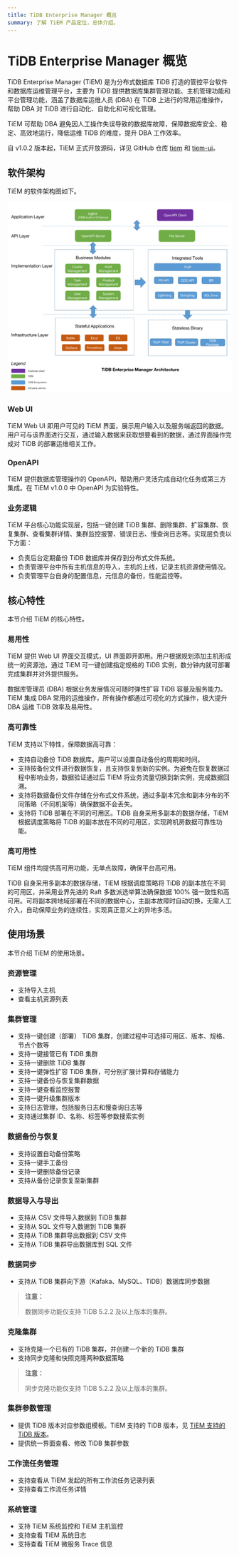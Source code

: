 ```yaml
---
title: TiDB Enterprise Manager 概览
summary: 了解 TiEM 产品定位，总体介绍。
---
```


# TiDB Enterprise Manager 概览

TiDB Enterprise Manager (TiEM) 是为分布式数据库 TiDB 打造的管控平台软件和数据库运维管理平台，主要为 TiDB 提供数据库集群管理功能、主机管理功能和平台管理功能，涵盖了数据库运维人员 (DBA) 在 TiDB 上进行的常用运维操作，帮助 DBA 对 TiDB 进行自动化、自助化和可视化管理。

TiEM 可帮助 DBA 避免因人工操作失误导致的数据库故障，保障数据库安全、稳定、高效地运行，降低运维 TiDB 的难度，提升 DBA 工作效率。

自 v1.0.2 版本起，TiEM 正式开放源码，详见 GitHub 仓库 [tiem](https://github.com/pingcap/tiem) 和 [tiem-ui](https://github.com/pingcap/tiem-ui)。

## 软件架构

TiEM 的软件架构图如下。

![TiEM 架构](/media/tiem/tiem-architecture.png)

### Web UI

TiEM Web UI 即用户可见的 TiEM 界面，展示用户输入以及服务端返回的数据。用户可与该界面进行交互，通过输入数据来获取想要看到的数据，通过界面操作完成对 TiDB 的部署运维相关工作。

### OpenAPI

TiEM 提供数据库管理操作的 OpenAPI，帮助用户灵活完成自动化任务或第三方集成。在 TiEM v1.0.0 中 OpenAPI 为实验特性。

### 业务逻辑

TiEM 平台核心功能实现层，包括一键创建 TiDB 集群、删除集群、扩容集群、恢复集群、查看集群详情、集群监控报警、错误日志、慢查询日志等。实现层负责以下方面：

- 负责后台定期备份 TiDB 数据库并保存到分布式文件系统。
- 负责管理平台中所有主机信息的导入，主机的上线，记录主机资源使用情况。
- 负责管理平台自身的配置信息，元信息的备份，性能监控等。

## 核心特性

本节介绍 TiEM 的核心特性。

### 易用性

TiEM 提供 Web UI 界面交互模式，UI 界面即开即用。用户根据规划添加主机形成统一的资源池，通过 TiEM 可一键创建指定规格的 TiDB 实例，数分钟内就可部署完成集群并对外提供服务。

数据库管理员 (DBA) 根据业务发展情况可随时弹性扩容 TiDB 容量及服务能力。TiEM 集成 DBA 常用的运维操作，所有操作都通过可视化的方式操作，极大提升 DBA 运维 TiDB 效率及易用性。

### 高可靠性

TiEM 支持以下特性，保障数据高可靠：

- 支持自动备份 TiDB 数据库。用户可以设置自动备份的周期和时间。
- 支持按备份文件进行数据恢复，且支持恢复到新的实例。为避免在恢复数据过程中影响业务，数据验证通过后 TiEM 将业务流量切换到新实例，完成数据回溯。
- 支持将数据备份文件存储在分布式文件系统，通过多副本冗余和副本分布的不同策略（不同机架等）确保数据不会丢失。
- 支持将 TiDB 部署在不同的可用区。TiDB 自身采用多副本的数据存储，TiEM 根据调度策略将 TiDB 的副本放在不同的可用区，实现跨机房数据可靠性功能。

### 高可用性

TiEM 组件均提供高可用功能，无单点故障，确保平台高可用。

TiDB 自身采用多副本的数据存储，TiEM 根据调度策略将 TiDB 的副本放在不同的可用区，并采用业界先进的 Raft 多数派选举算法确保数据 100% 强一致性和高可用。可将副本跨地域部署在不同的数据中心，主副本故障时自动切换，无需人工介入，自动保障业务的连续性，实现真正意义上的异地多活。

## 使用场景

本节介绍 TiEM 的使用场景。

### 资源管理

- 支持导入主机
- 查看主机资源列表

### 集群管理

- 支持一键创建（部署） TiDB 集群，创建过程中可选择可用区、版本、规格、节点个数等
- 支持一键接管已有 TiDB 集群
- 支持一键删除 TiDB 集群
- 支持一键弹性扩容 TiDB 集群，可分别扩展计算和存储能力
- 支持一键备份与恢复集群数据
- 支持一键查看监控报警
- 支持一键升级集群版本
- 支持日志管理，包括服务日志和慢查询日志等
- 支持通过集群 ID、名称、标签等参数搜索实例

### 数据备份与恢复

- 支持设置自动备份策略
- 支持一键手工备份
- 支持一键删除备份记录
- 支持从备份记录恢复至新集群

### 数据导入与导出

- 支持从 CSV 文件导入数据到 TiDB 集群
- 支持从 SQL 文件导入数据到 TiDB 集群
- 支持从 TiDB 集群导出数据到 CSV 文件
- 支持从 TiDB 集群导出数据库到 SQL 文件

### 数据同步

- 支持从 TiDB 集群向下游（Kafaka、MySQL、TiDB）数据库同步数据

> **注意：**
>
> 数据同步功能仅支持 TiDB 5.2.2 及以上版本的集群。

### 克隆集群

- 支持克隆一个已有的 TiDB 集群，并创建一个新的 TiDB 集群
- 支持同步克隆和快照克隆两种数据策略

> **注意：**
>
> 同步克隆功能仅支持 TiDB 5.2.2 及以上版本的集群。

### 集群参数管理

- 提供 TiDB 版本对应参数组模板。TiEM 支持的 TiDB 版本，见 [TiEM 支持的 TiDB 版本](/tiem/tiem-release-notes.md#tiem-支持的-tidb-版本)。
- 提供统一界面查看、修改 TiDB 集群参数

### 工作流任务管理

- 支持查看从 TiEM 发起的所有工作流任务记录列表
- 支持查看工作流任务详情

### 系统管理

- 支持 TiEM 系统监控和 TiEM 主机监控
- 支持查看 TiEM 系统日志
- 支持查看 TiEM 微服务 Trace 信息
